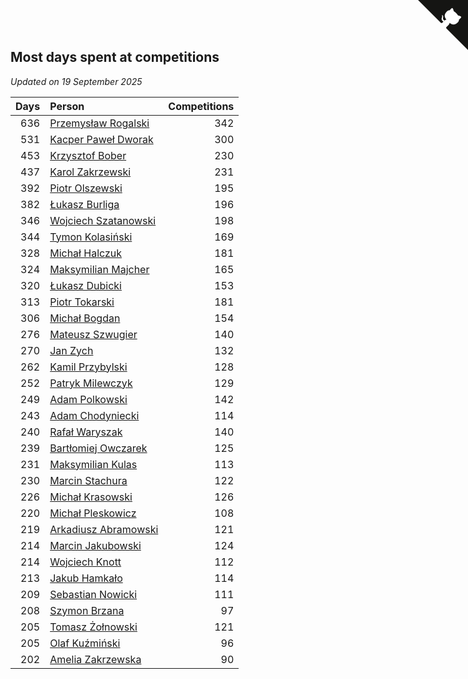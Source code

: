 ## Most days spent at competitions

*Updated on 19 September 2025*

| Days | Person | Competitions |
| ---: | :--- | ---: |
| 636 | [Przemysław Rogalski](https://www.worldcubeassociation.org/persons/2013ROGA02) | 342 |
| 531 | [Kacper Paweł Dworak](https://www.worldcubeassociation.org/persons/2020DWOR01) | 300 |
| 453 | [Krzysztof Bober](https://www.worldcubeassociation.org/persons/2013BOBE01) | 230 |
| 437 | [Karol Zakrzewski](https://www.worldcubeassociation.org/persons/2014ZAKR01) | 231 |
| 392 | [Piotr Olszewski](https://www.worldcubeassociation.org/persons/2013OLSZ02) | 195 |
| 382 | [Łukasz Burliga](https://www.worldcubeassociation.org/persons/2013BURL01) | 196 |
| 346 | [Wojciech Szatanowski](https://www.worldcubeassociation.org/persons/2011SZAT01) | 198 |
| 344 | [Tymon Kolasiński](https://www.worldcubeassociation.org/persons/2016KOLA02) | 169 |
| 328 | [Michał Halczuk](https://www.worldcubeassociation.org/persons/2006HALC01) | 181 |
| 324 | [Maksymilian Majcher](https://www.worldcubeassociation.org/persons/2011MAJC01) | 165 |
| 320 | [Łukasz Dubicki](https://www.worldcubeassociation.org/persons/2018DUBI01) | 153 |
| 313 | [Piotr Tokarski](https://www.worldcubeassociation.org/persons/2013TOKA01) | 181 |
| 306 | [Michał Bogdan](https://www.worldcubeassociation.org/persons/2012BOGD01) | 154 |
| 276 | [Mateusz Szwugier](https://www.worldcubeassociation.org/persons/2014SZWU01) | 140 |
| 270 | [Jan Zych](https://www.worldcubeassociation.org/persons/2014ZYCH01) | 132 |
| 262 | [Kamil Przybylski](https://www.worldcubeassociation.org/persons/2016PRZY01) | 128 |
| 252 | [Patryk Milewczyk](https://www.worldcubeassociation.org/persons/2014MILE01) | 129 |
| 249 | [Adam Polkowski](https://www.worldcubeassociation.org/persons/2007POLK01) | 142 |
| 243 | [Adam Chodyniecki](https://www.worldcubeassociation.org/persons/2017CHOD02) | 114 |
| 240 | [Rafał Waryszak](https://www.worldcubeassociation.org/persons/2013WARY01) | 140 |
| 239 | [Bartłomiej Owczarek](https://www.worldcubeassociation.org/persons/2013OWCZ01) | 125 |
| 231 | [Maksymilian Kulas](https://www.worldcubeassociation.org/persons/2021KULA02) | 113 |
| 230 | [Marcin Stachura](https://www.worldcubeassociation.org/persons/2011STAC01) | 122 |
| 226 | [Michał Krasowski](https://www.worldcubeassociation.org/persons/2013KRAS02) | 126 |
| 220 | [Michał Pleskowicz](https://www.worldcubeassociation.org/persons/2009PLES01) | 108 |
| 219 | [Arkadiusz Abramowski](https://www.worldcubeassociation.org/persons/2014ABRA01) | 121 |
| 214 | [Marcin Jakubowski](https://www.worldcubeassociation.org/persons/2007JAKU01) | 124 |
| 214 | [Wojciech Knott](https://www.worldcubeassociation.org/persons/2011KNOT01) | 112 |
| 213 | [Jakub Hamkało](https://www.worldcubeassociation.org/persons/2018HAMK01) | 114 |
| 209 | [Sebastian Nowicki](https://www.worldcubeassociation.org/persons/2014NOWI01) | 111 |
| 208 | [Szymon Brzana](https://www.worldcubeassociation.org/persons/2017BRZA01) | 97 |
| 205 | [Tomasz Żołnowski](https://www.worldcubeassociation.org/persons/2005ZOLN01) | 121 |
| 205 | [Olaf Kuźmiński](https://www.worldcubeassociation.org/persons/2018KUZM02) | 96 |
| 202 | [Amelia Zakrzewska](https://www.worldcubeassociation.org/persons/2012ZAKR01) | 90 |


<a href="https://github.com/maxidragon/wca_statistics_pl" class="github-corner" aria-label="View source on Github"><svg width="80" height="80" viewBox="0 0 250 250" style="fill:#151513; color:#fff; position: absolute; top: 0; border: 0; right: 0;" aria-hidden="true"><path d="M0,0 L115,115 L130,115 L142,142 L250,250 L250,0 Z"></path><path d="M128.3,109.0 C113.8,99.7 119.0,89.6 119.0,89.6 C122.0,82.7 120.5,78.6 120.5,78.6 C119.2,72.0 123.4,76.3 123.4,76.3 C127.3,80.9 125.5,87.3 125.5,87.3 C122.9,97.6 130.6,101.9 134.4,103.2" fill="currentColor" style="transform-origin: 130px 106px;" class="octo-arm"></path><path d="M115.0,115.0 C114.9,115.1 118.7,116.5 119.8,115.4 L133.7,101.6 C136.9,99.2 139.9,98.4 142.2,98.6 C133.8,88.0 127.5,74.4 143.8,58.0 C148.5,53.4 154.0,51.2 159.7,51.0 C160.3,49.4 163.2,43.6 171.4,40.1 C171.4,40.1 176.1,42.5 178.8,56.2 C183.1,58.6 187.2,61.8 190.9,65.4 C194.5,69.0 197.7,73.2 200.1,77.6 C213.8,80.2 216.3,84.9 216.3,84.9 C212.7,93.1 206.9,96.0 205.4,96.6 C205.1,102.4 203.0,107.8 198.3,112.5 C181.9,128.9 168.3,122.5 157.7,114.1 C157.9,116.9 156.7,120.9 152.7,124.9 L141.0,136.5 C139.8,137.7 141.6,141.9 141.8,141.8 Z" fill="currentColor" class="octo-body"></path></svg></a><style>.github-corner:hover .octo-arm{animation:octocat-wave 560ms ease-in-out}@keyframes octocat-wave{0%,100%{transform:rotate(0)}20%,60%{transform:rotate(-25deg)}40%,80%{transform:rotate(10deg)}}@media (max-width:500px){.github-corner:hover .octo-arm{animation:none}.github-corner .octo-arm{animation:octocat-wave 560ms ease-in-out}}</style>
